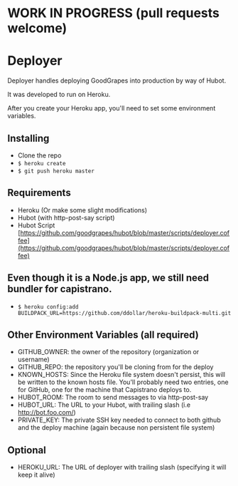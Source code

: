 # WORK IN PROGRESS (pull requests welcome)

# Deployer

Deployer handles deploying GoodGrapes into production by way of Hubot.

It was developed to run on Heroku.

After you create your Heroku app, you'll need to set some environment variables.

## Installing

* Clone the repo
* `$ heroku create`
* `$ git push heroku master`

## Requirements

* Heroku (Or make some slight modifications)
* Hubot (with http-post-say script)
* Hubot Script [https://github.com/goodgrapes/hubot/blob/master/scripts/deployer.coffee](https://github.com/goodgrapes/hubot/blob/master/scripts/deployer.coffee)

## Even though it is a Node.js app, we still need bundler for capistrano.

* `$ heroku config:add BUILDPACK_URL=https://github.com/ddollar/heroku-buildpack-multi.git`

## Other Environment Variables (all required)
* GITHUB_OWNER: the owner of the repository (organization or username)
* GITHUB_REPO: the repository you'll be cloning from for the deploy
* KNOWN_HOSTS: Since the Heroku file system doesn't persist, this will be written to the known hosts file. You'll probably need two entries, one for GitHub, one for the machine that Capistrano deploys to.
* HUBOT_ROOM: The room to send messages to via http-post-say
* HUBOT_URL: The URL to your Hubot, with trailing slash (i.e http://bot.foo.com/)
* PRIVATE_KEY: The private SSH key needed to connect to both github and the deploy machine (again because non persistent file system)

## Optional
* HEROKU_URL: The URL of deployer with trailing slash (specifying it will keep it alive)

